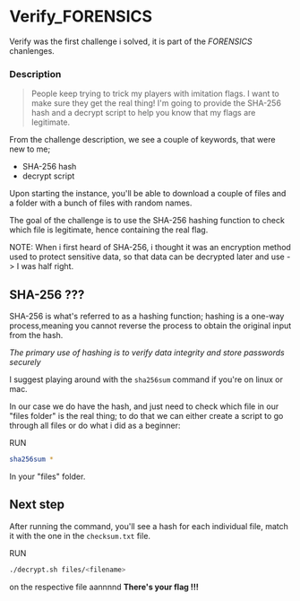 # Verify_FORENSICS

Verify was the first challenge i solved, it is part of the _FORENSICS_
chanlenges.

### Description

> People keep trying to trick my players with imitation flags. I want to make
> sure they get the real thing! I'm going to provide the SHA-256 hash and a
> decrypt script to help you know that my flags are legitimate.

From the challenge description, we see a couple of keywords, that were new to
me;

- SHA-256 hash
- decrypt script

Upon starting the instance, you'll be able to download a couple of files and a
folder with a bunch of files with random names.

The goal of the challenge is to use the SHA-256 hashing function to check which
file is legitimate, hence containing the real flag.

NOTE: When i first heard of SHA-256, i thought it was an encryption method used
to protect sensitive data, so that data can be decrypted later and use - > I was
half right.

## SHA-256 ???

SHA-256 is what's referred to as a hashing function; hashing is a one-way
process,meaning you cannot reverse the process to obtain the original input from
the hash.

_The primary use of hashing is to verify data integrity and store passwords
securely_

I suggest playing around with the `sha256sum` command if you're on linux or mac.

In our case we do have the hash, and just need to check which file in our "files
folder" is the real thing; to do that we can either create a script to go
through all files or do what i did as a beginner:

RUN

```bash
sha256sum *
```

In your "files" folder.

## Next step

After running the command, you'll see a hash for each individual file, match it
with the one in the `checksum.txt` file.

RUN

```bash
./decrypt.sh files/<filename>
```

on the respective file aannnnd **There's your flag !!!**

